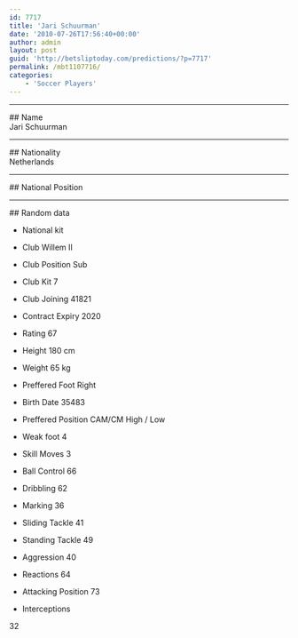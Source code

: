 ```yaml
---
id: 7717
title: 'Jari Schuurman'
date: '2010-07-26T17:56:40+00:00'
author: admin
layout: post
guid: 'http://betsliptoday.com/predictions/?p=7717'
permalink: /mbt1107716/
categories:
    - 'Soccer Players'
---
```


- - - - - -

\## Name  
 Jari Schuurman

- - - - - -

\## Nationality  
 Netherlands

- - - - - -

\## National Position

- - - - - -

\## Random data

- National kit
- Club
 Willem II

- Club Position
 Sub

- Club Kit
 7

- Club Joining
 41821

- Contract Expiry
 2020

- Rating
 67

- Height
 180 cm

- Weight
 65 kg

- Preffered Foot
 Right

- Birth Date
 35483

- Preffered Position
 CAM/CM High / Low

- Weak foot
 4

- Skill Moves
 3

- Ball Control
 66

- Dribbling
 62

- Marking
 36

- Sliding Tackle
 41

- Standing Tackle
 49

- Aggression
 40

- Reactions
 64

- Attacking Position
 73

- Interceptions

 32